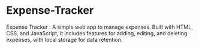 # Expense-Tracker
Expense Tracker : A simple web app to manage expenses. Built with HTML, CSS, and JavaScript, it includes features for adding, editing, and deleting expenses, with local storage for data retention.
